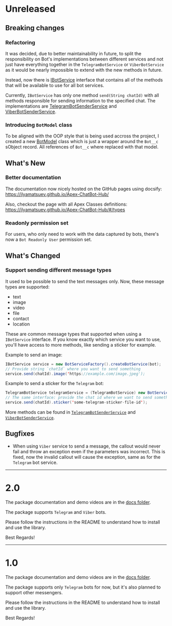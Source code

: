 # Unreleased

## Breaking changes

### Refactoring

It was decided, due to better maintainability in future, to split the responsibility on Bot's implementations between different services and not just have everything together in the `TelegramBotService` or `ViberBotService` as it would be nearly impossible to extend with the new methods in future.

Instead, now there is [IBotService](https://ilyamatsuev.github.io/Apex-ChatBot-Hub/#/types/Interfaces/IBotService) interface that contains all of the methods that will be available to use for all bot services.

Currently, `IBotService` has only one method `send(String chatId)` with all methods responsible for sending information to the specified chat. The implementations are [TelegramBotSenderService](https://ilyamatsuev.github.io/Apex-ChatBot-Hub/#/types/Classes/TelegramBotSenderService) and [ViberBotSenderService](https://ilyamatsuev.github.io/Apex-ChatBot-Hub/#/types/Classes/ViberBotSenderService).

### Introducing `BotModel` class

To be aligned with the OOP style that is being used accross the project, I created a new [BotModel](https://ilyamatsuev.github.io/Apex-ChatBot-Hub/#/types/Classes/BotModel) class which is just a wrapper around the `Bot__c` sObject record. All references of `Bot__c` where replaced with that model.

## What's New

### Better documentation

The documentation now nicely hosted on the GitHub pages using docsify: https://ilyamatsuev.github.io/Apex-ChatBot-Hub/

Also, checkout the page with all Apex Classes definitions: https://ilyamatsuev.github.io/Apex-ChatBot-Hub/#/types

### Readonly permission set

For users, who only need to work with the data captured by bots, there's now a `Bot Readonly User` permission set.

## What's Changed

### Support sending different message types

It used to be possible to send the text messages only. Now, these message types are supported:

-   text
-   image
-   video
-   file
-   contact
-   location

These are common message types that supported when using a `IBotService` interface. If you know exactly which service you want to use, you'll have access to more methods, like sending a sticker for example.

Example to send an image:

```java
IBotService service = new BotServiceFactory().createBotService(bot);
// Provide string `chatId` where you want to send something
service.send(chatId).image('https://example.com/image.jpeg');
```

Example to send a sticker for the `Telegram` bot:

```java
TelegramBotService telegramService = (TelegramBotService) new BotServiceFactory().createBotService(bot);
// The same interface: provide the chat id where we want to send something
service.send(chatId).sticker('some-telegram-sticker-file-id');
```

More methods can be found in [`TelegramBotSenderService`](https://ilyamatsuev.github.io/Apex-ChatBot-Hub/#/types/Classes/TelegramBotSenderService) and [`ViberBotSenderService`](https://ilyamatsuev.github.io/Apex-ChatBot-Hub/#/types/Classes/ViberBotSenderService).

## Bugfixes

-   When using `Viber` service to send a message, the callout would never fail and throw an exception even if the parameters was incorrect. This is fixed, now the invalid callout will cause the exception, same as for the `Telegram` bot service.

---

# 2.0

The package documentation and demo videos are in the [docs folder](https://github.com/IlyaMatsuev/Apex-ChatBot-Hub/tree/main/docs).

The package supports `Telegram` and `Viber` bots.

Please follow the instructions in the README to understand how to install and use the library.

Best Regards!

---

# 1.0

The package documentation and demo videos are in the [docs folder](https://github.com/IlyaMatsuev/Apex-Bot-Lib/tree/main/docs).

The package supports only `Telegram` bots for now, but it's also planned to support other messengers.

Please follow the instructions in the README to understand how to install and use the library.

Best Regards!

